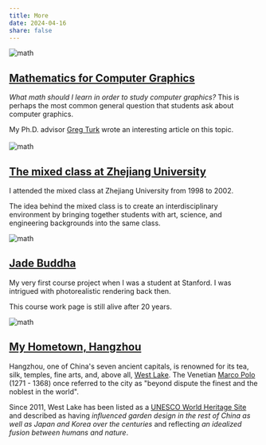 ```yaml
---
title: More
date: 2024-04-16
share: false
---
```


![math](math.png)
## [Mathematics for Computer Graphics](https://faculty.cc.gatech.edu/~turk/math_gr.html)

*What math should I learn in order to study computer graphics?* This is perhaps the most common general question that students ask about computer graphics. 

My Ph.D. advisor [Greg Turk](https://faculty.cc.gatech.edu/~turk/) wrote an interesting article on this topic.
\
\
![math](zju.png)
## [The mixed class at Zhejiang University](http://www.cis.umassd.edu/~hxu/alink/jclass/mixedclass.html)

I attended the mixed class at Zhejiang University from 1998 to 2002.

The idea behind the mixed class is to create an interdisciplinary environment by bringing together students with art, science, and engineering backgrounds into the same class.

![math](buddha.png)
## [Jade Buddha](https://graphics.stanford.edu/courses/cs348b-competition/cs348b-03/)

My very first course project when I was a student at Stanford. I was intrigued with photorealistic rendering back then. 

This course work page is still alive after 20 years.

![math](hangzhou.png)
## [My Hometown, Hangzhou](https://en.wikipedia.org/wiki/Hangzhou)

Hangzhou, one of China's seven ancient capitals, is renowned for its tea, silk, temples, fine arts, and, above all, [West Lake](https://en.wikipedia.org/wiki/West_Lake). 
The Venetian [Marco Polo](http://en.wikipedia.org/wiki/Marco_Polo) (1271 - 1368) once referred to the city as "beyond dispute the finest and the noblest in the world".

Since 2011, West Lake has been listed as a [UNESCO World Heritage Site](https://en.wikipedia.org/wiki/World_Heritage_Site) and described as having *influenced garden design in the rest of China as well as Japan and Korea over the centuries* and reflecting *an idealized fusion between humans and nature*.
